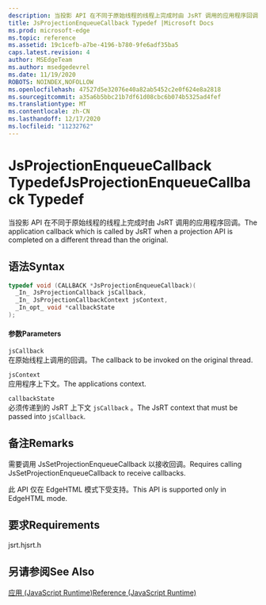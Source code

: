 ```yaml
---
description: 当投影 API 在不同于原始线程的线程上完成时由 JsRT 调用的应用程序回调。
title: JsProjectionEnqueueCallback Typedef |Microsoft Docs
ms.prod: microsoft-edge
ms.topic: reference
ms.assetid: 19c1cefb-a7be-4196-b780-9fe6adf35ba5
caps.latest.revision: 4
author: MSEdgeTeam
ms.author: msedgedevrel
ms.date: 11/19/2020
ROBOTS: NOINDEX,NOFOLLOW
ms.openlocfilehash: 47527d5e32076e40a82ab5452c2e0f624e8a2818
ms.sourcegitcommit: a35a6b5bbc21b7df61d08cbc6b074b5325ad4fef
ms.translationtype: MT
ms.contentlocale: zh-CN
ms.lasthandoff: 12/17/2020
ms.locfileid: "11232762"
---
```

# <span data-ttu-id="526ee-103">JsProjectionEnqueueCallback Typedef</span><span class="sxs-lookup"><span data-stu-id="526ee-103">JsProjectionEnqueueCallback Typedef</span></span>

<span data-ttu-id="526ee-104">当投影 API 在不同于原始线程的线程上完成时由 JsRT 调用的应用程序回调。</span><span class="sxs-lookup"><span data-stu-id="526ee-104">The application callback which is called by JsRT when a projection API is completed on a different thread than the original.</span></span>  
  
## <span data-ttu-id="526ee-105">语法</span><span class="sxs-lookup"><span data-stu-id="526ee-105">Syntax</span></span>  
  
```cpp  
typedef void (CALLBACK *JsProjectionEnqueueCallback)(  
  _In_ JsProjectionCallback jsCallback,  
  _In_ JsProjectionCallbackContext jsContext,  
  _In_opt_ void *callbackState  
);  
```  
  
#### <span data-ttu-id="526ee-106">参数</span><span class="sxs-lookup"><span data-stu-id="526ee-106">Parameters</span></span>  
 `jsCallback`  
 <span data-ttu-id="526ee-107">在原始线程上调用的回调。</span><span class="sxs-lookup"><span data-stu-id="526ee-107">The callback to be invoked on the original thread.</span></span>  
  
 `jsContext`  
 <span data-ttu-id="526ee-108">应用程序上下文。</span><span class="sxs-lookup"><span data-stu-id="526ee-108">The applications context.</span></span>  
  
 `callbackState`  
 <span data-ttu-id="526ee-109">必须传递到的 JsRT 上下文 `jsCallback` 。</span><span class="sxs-lookup"><span data-stu-id="526ee-109">The JsRT context that must be passed into `jsCallback`.</span></span>  
  
## <span data-ttu-id="526ee-110">备注</span><span class="sxs-lookup"><span data-stu-id="526ee-110">Remarks</span></span>  
 <span data-ttu-id="526ee-111">需要调用 JsSetProjectionEnqueueCallback 以接收回调。</span><span class="sxs-lookup"><span data-stu-id="526ee-111">Requires calling JsSetProjectionEnqueueCallback to receive callbacks.</span></span>  
  
 <span data-ttu-id="526ee-112">此 API 仅在 EdgeHTML 模式下受支持。</span><span class="sxs-lookup"><span data-stu-id="526ee-112">This API is supported only in EdgeHTML mode.</span></span>  
  
## <span data-ttu-id="526ee-113">要求</span><span class="sxs-lookup"><span data-stu-id="526ee-113">Requirements</span></span>  
 <span data-ttu-id="526ee-114">jsrt.h</span><span class="sxs-lookup"><span data-stu-id="526ee-114">jsrt.h</span></span>  
  
## <span data-ttu-id="526ee-115">另请参阅</span><span class="sxs-lookup"><span data-stu-id="526ee-115">See Also</span></span>  
 [<span data-ttu-id="526ee-116">应用 (JavaScript Runtime)</span><span class="sxs-lookup"><span data-stu-id="526ee-116">Reference (JavaScript Runtime)</span></span>](../chakra-hosting/reference-javascript-runtime.md)
